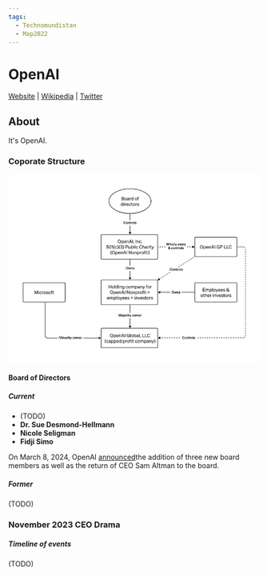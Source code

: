 ```yaml
---
tags:
  - Technomundistan
  - Map2022
---
```

# OpenAI

[Website](https://openai.com/) | [Wikipedia](https://en.wikipedia.org/wiki/OpenAI) |  [Twitter](https://twitter.com/OpenAI)

## About

It's OpenAI.

### Coporate Structure

![OpenAI corporate structure](openai_Structure.jpg)

#### Board of Directors

##### Current
- (TODO)
- **Dr. Sue Desmond-Hellmann**
- **Nicole Seligman**
- **Fidji Simo**

On March 8, 2024, OpenAI [announced](https://openai.com/blog/openai-announces-new-members-to-board-of-directors)the addition of three new board members as well as the return of CEO Sam Altman to the board.

##### Former

(TODO)

### November 2023 CEO Drama

##### Timeline of events

(TODO)